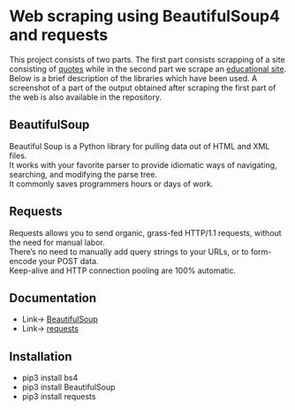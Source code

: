 # Web scraping using BeautifulSoup4 and requests
This project consists of two parts. The first part consists scrapping of a site consisting of [quotes](https://quotes.toscrape.com) while in the second part we scrape an [educational site](https://www.shiksha.com/mba/colleges/mba-colleges-india).
Below is a brief description of the libraries which have been used.
A screenshot of a part of the output obtained after scraping the first part of the web is also available in the repository.

## BeautifulSoup
Beautiful Soup is a Python library for pulling data out of HTML and XML files.  
It works with your favorite parser to provide idiomatic ways of navigating, searching, and modifying the parse tree.  
It commonly saves programmers hours or days of work.  

## Requests
Requests allows you to send organic, grass-fed HTTP/1.1 requests, without the need for manual labor.   
There’s no need to manually add query strings to your URLs, or to form-encode your POST data.  
Keep-alive and HTTP connection pooling are 100% automatic.

## Documentation
- Link-> [BeautifulSoup](https://www.crummy.com/software/BeautifulSoup/bs4/doc/)
- Link-> [requests](http://docs.python-requests.org/en/master/) 


## Installation
- pip3 install bs4  
- pip3 install BeautifulSoup  
- pip3 install requests  

